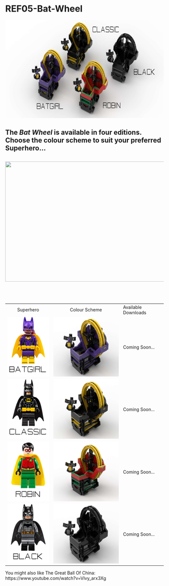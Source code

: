 <a name="README"></a>
# REF05-Bat-Wheel
<img width="800" height="313" src="https://github.com/rykfield/REF05-Bat-Wheel/raw/master/CombinationMasthead.png">
<h2>
The <i>Bat Wheel</i> is available in four editions.  Choose the colour scheme to suit your preferred Superhero... 
</h2>
<h2>
<img width=639 height=382 src="https://github.com/rykfield/REF05-Bat-Wheel/raw/master/GIF-AllModels.gif">
</h2>
<BR><BR>
<center>

<table border=0>

<tr border=0>
<td align='center'>
Superhero
</td>
<td align='center'>
Colour Scheme
</td>
<td align='left'>
Available Downloads
</td>
</tr>

<tr border=0>
<td align='left'>
<img width=150 height=190 src="https://github.com/rykfield/REF05-Bat-Wheel/raw/master/ref05_batgirl_fig.png">
</td>
<td align='left'>
<img width=254 height=190 src="https://github.com/rykfield/REF05-Bat-Wheel/raw/master/ref05_batgirl_module.png">
</td>
<td align='left'>
Coming Soon...
</td>
</tr>

<tr border=0>
<td align='left'>
<img width=150 height=190 src="https://github.com/rykfield/REF05-Bat-Wheel/raw/master/ref05_classic_fig.png">
</td>
<td align='left'>
<img width=254 height=190 src="https://github.com/rykfield/REF05-Bat-Wheel/raw/master/ref05_classic_module.png">
</td>
<td align='left'>
Coming Soon...
</td>
</tr>

<tr border=0>
<td align='left'>
<img width=150 height=190 src="https://github.com/rykfield/REF05-Bat-Wheel/raw/master/ref05_robin_fig.png">
</td>
<td align='left'>
<img width=254 height=190 src="https://github.com/rykfield/REF05-Bat-Wheel/raw/master/ref05_robin_module.png">
</td>
<td align='left'>
Coming Soon...
</td>
</tr>

<tr border=0>
<td align='left'>
<img width=150 height=190 src="https://github.com/rykfield/REF05-Bat-Wheel/raw/master/ref05_black_fig.png">
</td>
<td align='left'>
<img width=254 height=190 src="https://github.com/rykfield/REF05-Bat-Wheel/raw/master/ref05_black_module.png">
</td>
<td align='left'>
Coming Soon...
</td>
</tr>


</table>

</center>

<P>You might also like The Great Ball Of China: https://www.youtube.com/watch?v=Vlvy_arx3Xg
</centre>